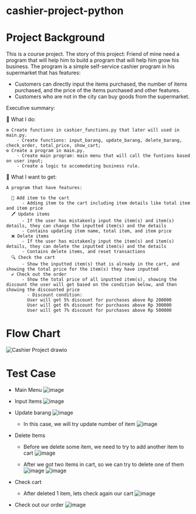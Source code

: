 # cashier-project-python

# Project Background

This is a course project. The story of this project: Friend of mine need a program that will help him to build a program that will help him grow his business. The program is a simple self-service cashier program in his supermarket that has features: 
- Customers can directly input the items purchased, the number of items purchased, and the price of the items purchased and other features.
- Customers who are not in the city can buy goods from the supermarket.

Executive summary: 

🔧 What I do:

    ⚙️ Create functions in cashier_functions.py that later will used in main.py. 
        - Create functions: input_barang, update_barang, delete_barang, check_order, total_price, show_cart;  
    ⚙️ Create a program in main.py. 
        - Create main program: main menu that will call the funtions based on user input; 
        - Create a logic to accomodating business rule. 

🎯 What I want to get: 

    A program that have features: 
    
      🛒 Add item to the cart
          - Adding item to the cart including item details like total item and item price
      🖊️ Update items
          - If the user has mistakenly input the item(s) and item(s) details, they can change the inputted item(s) and the details
          - Contains updating item name, total item, and item price
      ❌ Delete items 
          - If the user has mistakenly input the item(s) and item(s) details, they can delete the inputted item(s) and the details
          - Contains delete items, and reset transactions
      🔍 Check the cart 
          - Show the inputted item(s) that is already in the cart, and showing the total price for the item(s) they have inputted
      ✔️ Check out the order
          - Show the total price of all inputted item(s), showing the discount the user will get based on the condition below, and then showing the discounted price
            - Discount condition:
            User will get 5% discount for purchases above Rp 200000
            User will get 6% discount for purchases above Rp 300000
            User will get 7% discount for purchases above Rp 500000
   
   # Flow Chart 
   ![Cashier Project drawio](https://user-images.githubusercontent.com/67184366/231992641-5c6f0e12-1a94-4f40-b461-82f6e31a977e.png)

   
   # Test Case
   
* Main Menu 
![image](https://user-images.githubusercontent.com/67184366/231978112-95b68bd2-36b6-4c05-9e05-9a8ad6cdcba1.png)

* Input Items 
![image](https://user-images.githubusercontent.com/67184366/231978550-f1275a34-b881-4a71-b19d-9428e870ac2c.png)

* Update barang 
![image](https://user-images.githubusercontent.com/67184366/231981937-e53fe1e4-e536-4fcc-8b18-391e9a5849dc.png)
    * In this case, we will try update number of item 
    ![image](https://user-images.githubusercontent.com/67184366/231982361-57d0748a-5b58-4352-8346-211cb0b7d732.png)

* Delete Items
    * Before we delete some item, we need to try to add another item to cart
    ![image](https://user-images.githubusercontent.com/67184366/231982781-f2ea0e81-8653-48bd-8431-1b0ed38c52ba.png)

    * After we got two items in cart, so we can try to delete one of them 
    ![image](https://user-images.githubusercontent.com/67184366/231982984-94f4fd25-660f-42d1-be1c-f76e46d23877.png)
    ![image](https://user-images.githubusercontent.com/67184366/231983122-e0270ac9-b9ef-4b25-85ff-1d8cfb26a213.png)

* Check cart
    * After deleted 1 item, lets check again our cart
    ![image](https://user-images.githubusercontent.com/67184366/231983360-85e6fd72-ea07-433e-a89d-105b4fb1458c.png)

* Check out our order 
![image](https://user-images.githubusercontent.com/67184366/231983520-a7e822df-223d-450f-be03-f63481ed4430.png)









